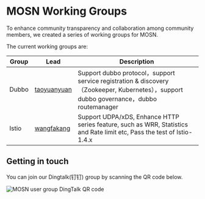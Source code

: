 # MOSN Working Groups

To enhance community transparency and collaboration among community members, we created a series of  working groups for MOSN.

The current working groups are:

| Group | Lead                                          | Description                                                  |
| ----- | --------------------------------------------- | ------------------------------------------------------------ |
| Dubbo | [taoyuanyuan](https://github.com/taoyuanyuan) | Support dubbo protocol，support  service registration & discovery（Zookeeper, Kubernetes），support dubbo governance，dubbo routemanager |
| Istio | [wangfakang](https://github.com/wangfakang)   | Support UDPA/xDS, Enhance HTTP series feature, such as WRR, Statistics and Rate limit etc, Pass the test of Istio-1.4.x |

## Getting in touch

You can join our Dingtalk(钉钉) group by scanning the QR code below.

![MOSN user group DingTalk QR code](https://gw.alipayobjects.com/mdn/rms_91f3e6/afts/img/A*NyEzRp3Xq28AAAAAAAAAAABkARQnAQ)

